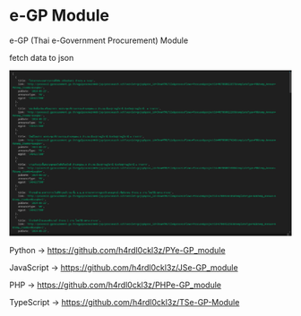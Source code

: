 # e-GP Module
e-GP (Thai e-Government Procurement) Module

fetch data to json

![Alt text](egp_module.png)

Python -> https://github.com/h4rdl0ckl3z/PYe-GP_module

JavaScript -> https://github.com/h4rdl0ckl3z/JSe-GP_module

PHP -> https://github.com/h4rdl0ckl3z/PHPe-GP_module

TypeScript -> https://github.com/h4rdl0ckl3z/TSe-GP-Module

